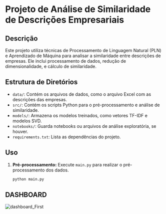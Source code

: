 # Projeto de Análise de Similaridade de Descrições Empresariais

## Descrição
Este projeto utiliza técnicas de Processamento de Linguagem Natural (PLN) e Aprendizado de Máquina para analisar a similaridade entre descrições de empresas. Ele inclui processamento de dados, redução de dimensionalidade, e cálculo de similaridade.

## Estrutura de Diretórios

- `data/`: Contém os arquivos de dados, como o arquivo Excel com as descrições das empresas.
- `src/`: Contém os scripts Python para o pré-processamento e análise de similaridade.
- `models/`: Armazena os modelos treinados, como vetores TF-IDF e modelos SVD.
- `notebooks/`: Guarda notebooks ou arquivos de análise exploratória, se houver.
- `requirements.txt`: Lista as dependências do projeto.

## Uso

1. **Pré-processamento:** Execute `main.py` para realizar o pré-processamento dos dados.
   
   ```bash
   python main.py

## DASHBOARD

![dashboard_First](https://github.com/felipe007rj/Power-bi-Analyst/assets/89472224/9ab80272-30d3-481b-abcb-871bf86877d3)
